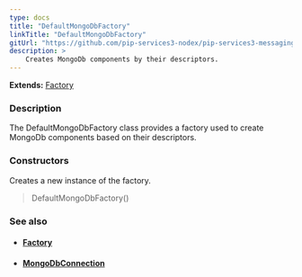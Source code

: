 ```yaml
---
type: docs
title: "DefaultMongoDbFactory"
linkTitle: "DefaultMongoDbFactory"
gitUrl: "https://github.com/pip-services3-nodex/pip-services3-messaging-nodex"
description: > 
    Creates MongoDb components by their descriptors.
---
```


**Extends:** [Factory](../../../components/build/factory)

### Description

The DefaultMongoDbFactory class provides a factory used to create MongoDb components based on their descriptors.

### Constructors

Creates a new instance of the factory.

> DefaultMongoDbFactory()


### See also
- #### [Factory](../../../components/build/factory)
- #### [MongoDbConnection](../../connect/mongodb_connection)

